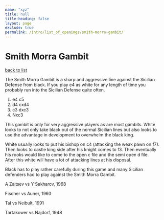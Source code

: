 ```yaml
---
name: "xyz"
title: null
title-heading: false
layout: page
exclude: true
permalink: /intro/list_of_openings/smith-morra-gambit/
---
```


# Smith Morra Gambit

[back to list](../../list_of_openings)



The Smith Morra Gambit is a sharp and aggressive line against the Sicilian Defense from black. If you play e4 as white for any length of time you probably run into the Sicilian Defense quite often.

1. e4 c5
2. d4 cxd4
3. c3 dxc3
4. Nxc3

This gambit is only for very aggressive players as are most gambits. White looks to not only take black out of the normal Sicilian lines but also looks to use the advantage in development to overwhelm the black king.

White usually looks to put his bishop on c4 (attacking the weak pawn on f7). Then looks to castle king side after his knight comes to f3. Then eventually his rooks would like to come to the open c file and the semi open d file. After this white will have a lot of attacking lines at his disposal.

Black has to play rather carefully during this game and many Sicilian defenders had to play against the Smith Morra Gambit.






A Zaitsev vs Y Sakharov, 1968

Fischer vs Auner, 1960

Tal vs Neibult, 1991

Tartakower vs Najdorf, 1948